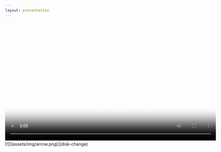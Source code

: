 ```yaml
---
layout: presentation
---
```


<video poster="assets/img/mouse_reach.png" width="688" height="387" controls preload>
    <source src="assets/vid/mouse_reach.mp4"></source>
</video>
[![](assets/img/arrow.png)](disk-change)
